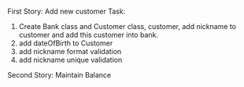 First Story: Add new customer
Task:
 1. Create Bank class and Customer class, customer, add nickname to customer and add this customer into bank.
 2. add dateOfBirth to Customer
 3. add nickname format validation
 4. add nickname unique validation


Second Story:
Maintain Balance
